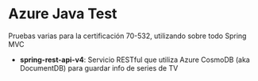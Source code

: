 Azure Java Test
===============

Pruebas varias para la certificación 70-532, utilizando sobre todo Spring MVC

- <b>spring-rest-api-v4</b>: Servicio RESTful que utiliza Azure CosmoDB (aka DocumentDB) para guardar info de series de TV